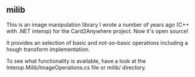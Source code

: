 ## milib

This is an image manipulation library I wrote a number of years ago (C++ with .NET interop) for the Card2Anywhere project. Now it's open source!

It provides an selection of basic and not-so-basic operations including a hough transform implementation.

To see what functionality is available, have a look at the Interop.Milib/ImageOperations.cs file or milib/ directory.
